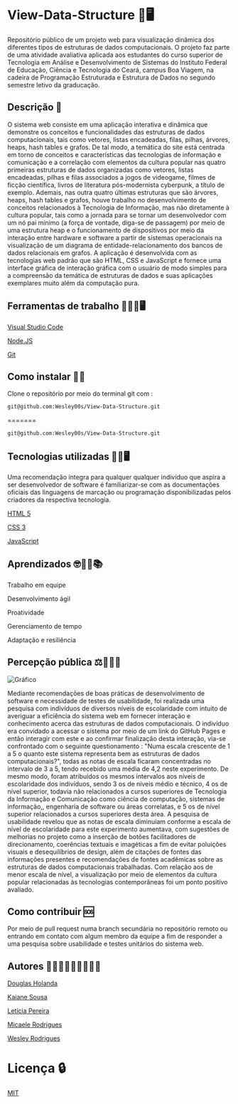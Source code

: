 
# View-Data-Structure 🎲🖥️

Repositório público de um projeto web para visualização dinâmica dos diferentes tipos de estruturas de dados computacionais. O projeto faz parte de uma atividade avaliativa aplicada aos estudantes do curso superior de Tecnologia em Análise e Desenvolvimento de Sistemas do Instituto Federal de Educação, Ciência e Tecnologia do Ceará, campus Boa Viagem,
na cadeira de Programação Estruturada e Estrutura de Dados no segundo semestre letivo da graducação.

## Descrição 📄

O sistema web consiste em uma aplicação interativa e dinâmica que demonstre os conceitos e funcionalidades das estruturas de dados computacionais, tais como vetores, listas encadeadas, filas, pilhas, árvores, heaps, hash tables e grafos. De tal modo, a temática do site está centrada em torno de conceitos e características das tecnologias de informação e comunicação e a correlação com elementos da cultura popular nas quatro primeiras estruturas de dados organizadas como vetores, listas encadeadas, pilhas e filas associados a jogos de videogame, filmes de ficção científica, livros de literatura pós-modernista cyberpunk, a título de exemplo. Ademais, nas outra quatro últimas estruturas que são árvores, heaps, hash tables e grafos, houve trabalho no desenvolvimento de conceitos relacionados à Tecnologia de Informação, mas não diretamente à cultura popular, tais como a jornada para se tornar um desenvolvedor com um nó pai mínimo (a força de vontade, diga-se de passagem) por meio de uma estrutura heap e o funcionamento de dispositivos por meio da interação entre hardware e software a partir de sistemas operacionais na visualização de um diagrama de entidade-relacionamento dos bancos de dados relacionais em grafos. A aplicação é desenvolvida com as tecnologias web padrão que são HTML, CSS e JavaScript e fornece uma interface gráfica de interação gráfica com o usuário de modo simples para a compreensão da temática de estruturas de dados e suas aplicações exemplares muito além da computação pura. 

## Ferramentas de trabalho 👨🏽‍🔧🖥️

[Visual Studio Code](https://code.visualstudio.com/Download)

[Node.JS](https://nodejs.org/en)

[Git](https://git-scm.com/doc)

## Como instalar 🧑‍🔧

Clone o repositório por meio do terminal git com :
```bash
git@github.com:Wesley00s/View-Data-Structure.git
```
=======

```bash
git@github.com:Wesley00s/View-Data-Structure.git
```

## Tecnologias utilizadas 👨‍💻🖥️

Uma recomendação íntegra para qualquer qualquer indivíduo que aspira a ser desenvolvedor de software é familiarizar-se com as documentações oficiais das linguagens de marcação ou programação disponibilizadas pelos criadores da respectiva tecnologia.

[HTML 5](https://developer.mozilla.org/en-US/docs/Web/HTML)

[CSS 3](https://developer.mozilla.org/en-US/docs/Web/CSS)

[JavaScript](https://developer.mozilla.org/pt-BR/docs/Web/JavaScript)

## Aprendizados 🤓🧑‍🎓📚

Trabalho em equipe

Desenvolvimento ágil

Proatividade

Gerenciamento de tempo

Adaptação e resiliência

## Percepção pública ⚖️👩🏽‍⚖️

![Gráfico](https://github.com/Wesley00s/View-Data-Structure/assets/129301271/d18b537d-5376-47b6-9adc-38776de5f393)

Mediante recomendações de boas práticas de desenvolvimento de software e necessidade de testes de usabilidade, foi realizada uma pesquisa com indivíduos de diversos níveis de escolaridade com intuito de averiguar a eficiência do sistema web em fornecer interação e conhecimento acerca das estruturas de dados computacionais. O indivíduo era convidado a acessar o sistema por meio de um link do GitHub Pages e então interagir com este e ao confirmar finalização desta interação, via-se confrontado com o seguinte questionamento : "Numa escala crescente de 1 a 5 o quanto este sistema representa bem as estruturas de dados computacionais?", todas as notas de escala ficaram concentradas no intervalo de 3 a 5, tendo recebido uma média de 4,2 neste experimento. De mesmo modo, foram atribuídos os mesmos intervalos aos níveis de escolaridade dos indivíduos, sendo 3 os de níveis médio e técnico, 4 os de nível superior, todavia não relacionados a cursos superiores de Tecnologia da Informação e Comunicação como ciência de computação, sistemas de informação,, engenharia de software ou áreas correlatas, e 5 os de nível superior relacionados a cursos superiores desta área. A pesquisa de usabilidade revelou que as notas de escala diminuíam conforme a escala de nível de escolaridade para este experimento aumentava, com sugestões de melhorias no projeto como a inserção de botões facilitadores de direcionamento, coerências textuais e imagéticas a fim de evitar poluições visuais e desequilíbrios de design, além de citações de fontes das informações presentes e recomendações de fontes acadêmicas sobre as estruturas de dados computacionais trabalhadas. Com relação aos de menor escala de nível, a visualização por meio de elementos da cultura popular relacionadas às tecnologias contemporâneas foi um ponto positivo avaliado. 

## Como contribuir 🆘

Por meio de pull request numa branch secundária no repositório remoto ou entrando em contato com algum membro da equipe a fim de responder a uma pesquisa sobre usabilidade e testes unitários do sistema web.

## Autores 🧑🏼‍🎓👨🏿‍🎓👩🏽‍🎓

[Douglas Holanda](https://github.com/Doug16Yanc)

[Kaiane Sousa](https://github.com/KaianeSousa)

[Letícia Pereira](https://github.com/Leititcia)

[Micaele Rodrigues](https://github.com/Micaele25)

[Wesley Rodrigues](https://github.com/Wesley00s)

# Licença 🔒

[MIT](https://choosealicense.com/licenses/mit/)


